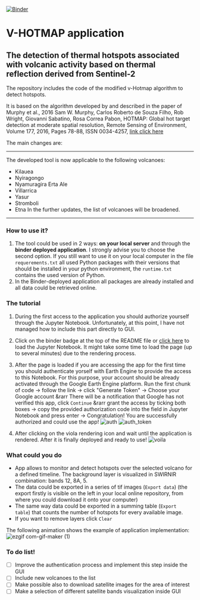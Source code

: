 [![Binder](https://mybinder.org/badge_logo.svg)](https://mybinder.org/v2/gh/kedich22/Hotmap/main?labpath=Hotmap_improved_2.ipynb)
# V-HOTMAP application
## The detection of thermal hotspots associated with volcanic activity based on thermal reflection derived from Sentinel-2

The repository includes the code of the modified v-Hotmap algorithm to detect hotspots. 

It is based on the algorithm developed by and described in the paper of Murphy et al., 2016
Sam W. Murphy, Carlos Roberto de Souza Filho, Rob Wright, Giovanni Sabatino, Rosa Correa Pabon,
HOTMAP: Global hot target detection at moderate spatial resolution, Remote Sensing of Environment, Volume 177, 2016, Pages 78-88, ISSN 0034-4257,
[link click here](https://doi.org/10.1016/j.rse.2016.02.027)

The main changes are:

---
The developed tool is now applicable to the following volcanoes:
- Kilauea
- Nyiragongo 
- Nyamuragira Erta Ale
- Villarrica 
- Yasur 
- Stromboli
- Etna
In the further updates, the list of volcanoes will be broadened.
---
### How to use it?
1. The tool could be used in 2 ways: **on your local server** and through the **binder deployed application**. I strongly advise you to choose the second option.
If you still want to use it on your local computer in the file `requerements.txt` all used Python packages with their versions that should be installed in your python environment, the `runtime.txt` contains the used version of Python.
2. In the Binder-deployed application all packages are already installed and all data could be retrieved online.

### The tutorial
1. During the first access to the application you should authorize yourself through the Jupyter Notebook. Unfortunately, at this point, I have not managed how to include this part directly to GUI. 
2. Click on the binder badge at the top of the README file or [click here](https://mybinder.org/v2/gh/kedich22/Hotmap/main?labpath=Hotmap_improved_2.ipynb) to load the Jupyter Notebook. It might take some time to load the page (up to several minutes) due to the rendering process.
3. After the page is loaded if you are accessing the app for the first time you should authenticate yorself with Earth Engine to provide the access to this Notebook. For this purpose, your account should be already activated through the Google Earth Engine platform. 
Run the first chunk of code &rarr; follow the link &rarr; click "Generate Token" &rarr; Choose your Google account &rarr There will be a notification that Google has not verified this app, click `Continue` &rarr grant the access by ticking both boxes &rarr; copy the provided authorization code into the field in Jupyter Notebook and press enter &rarr; Congratulation! You are successfully authorized and could use the app!
![auth](https://user-images.githubusercontent.com/70434411/183929591-2a1d9d6f-62eb-422f-b38f-63e3e444988e.png)
![auth_token](https://user-images.githubusercontent.com/70434411/183929684-a87aa178-820b-46c1-9011-e2248fdc84e9.png)

4. After clicking on the viola rendering icon and wait until the application is rendered. After it is finally deployed and ready to use!
![voila](https://user-images.githubusercontent.com/70434411/183935707-ced0268c-56fb-4f51-b69b-fefe47df5190.png)

### What could you do
- App allows to monitor and detect hotspots over the selected volcano for a defined timeline. The background layer is visualized in SWIRNIR combination: bands 12, 8A, 5.
- The data could be exported in a series of tif images (`Export data`) (the export firstly is visible on the left in your local online repository, from where you could download it onto your computer) 
- The same way data could be exported in a summing table (`Export table`) that counts the number of hotspots for every available image.
- If you want to remove layers click `Clear`

The following animation shows the example of application implementation:
![ezgif com-gif-maker (1)](https://user-images.githubusercontent.com/70434411/184100843-47391a64-b195-4fba-91ed-847578bca95f.gif)
### To do list!
- [ ] Improve the authentication process and implement this step inside the GUI
- [ ] Include new volcanoes to the list
- [ ] Make possible also to download satellite images for the area of interest
- [ ] Make a selection of different satellite bands visualization inside GUI
